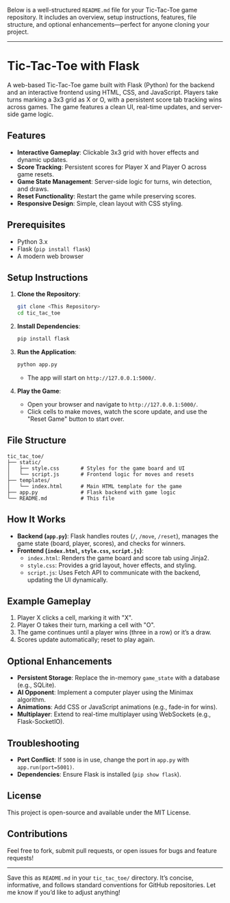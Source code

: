 Below is a well-structured `README.md` file for your Tic-Tac-Toe game repository. It includes an overview, setup instructions, features, file structure, and optional enhancements—perfect for anyone cloning your project.

---

# Tic-Tac-Toe with Flask

A web-based Tic-Tac-Toe game built with Flask (Python) for the backend and an interactive frontend using HTML, CSS, and JavaScript. Players take turns marking a 3x3 grid as X or O, with a persistent score tab tracking wins across games. The game features a clean UI, real-time updates, and server-side game logic.

## Features
- **Interactive Gameplay**: Clickable 3x3 grid with hover effects and dynamic updates.
- **Score Tracking**: Persistent scores for Player X and Player O across game resets.
- **Game State Management**: Server-side logic for turns, win detection, and draws.
- **Reset Functionality**: Restart the game while preserving scores.
- **Responsive Design**: Simple, clean layout with CSS styling.

## Prerequisites
- Python 3.x
- Flask (`pip install flask`)
- A modern web browser

## Setup Instructions
1. **Clone the Repository**:
   ```bash
   git clone <This Repository>
   cd tic_tac_toe
   ```

2. **Install Dependencies**:
   ```bash
   pip install flask
   ```

3. **Run the Application**:
   ```bash
   python app.py
   ```
   - The app will start on `http://127.0.0.1:5000/`.

4. **Play the Game**:
   - Open your browser and navigate to `http://127.0.0.1:5000/`.
   - Click cells to make moves, watch the score update, and use the "Reset Game" button to start over.

## File Structure
```
tic_tac_toe/
├── static/
│   ├── style.css       # Styles for the game board and UI
│   └── script.js       # Frontend logic for moves and resets
├── templates/
│   └── index.html      # Main HTML template for the game
├── app.py              # Flask backend with game logic
└── README.md           # This file
```

## How It Works
- **Backend (`app.py`)**: Flask handles routes (`/`, `/move`, `/reset`), manages the game state (board, player, scores), and checks for winners.
- **Frontend (`index.html`, `style.css`, `script.js`)**:
  - `index.html`: Renders the game board and score tab using Jinja2.
  - `style.css`: Provides a grid layout, hover effects, and styling.
  - `script.js`: Uses Fetch API to communicate with the backend, updating the UI dynamically.

## Example Gameplay
1. Player X clicks a cell, marking it with "X".
2. Player O takes their turn, marking a cell with "O".
3. The game continues until a player wins (three in a row) or it’s a draw.
4. Scores update automatically; reset to play again.

## Optional Enhancements
- **Persistent Storage**: Replace the in-memory `game_state` with a database (e.g., SQLite).
- **AI Opponent**: Implement a computer player using the Minimax algorithm.
- **Animations**: Add CSS or JavaScript animations (e.g., fade-in for wins).
- **Multiplayer**: Extend to real-time multiplayer using WebSockets (e.g., Flask-SocketIO).

## Troubleshooting
- **Port Conflict**: If `5000` is in use, change the port in `app.py` with `app.run(port=5001)`.
- **Dependencies**: Ensure Flask is installed (`pip show flask`).

## License
This project is open-source and available under the MIT License.

## Contributions
Feel free to fork, submit pull requests, or open issues for bugs and feature requests!

---

Save this as `README.md` in your `tic_tac_toe/` directory. It’s concise, informative, and follows standard conventions for GitHub repositories. Let me know if you’d like to adjust anything!
